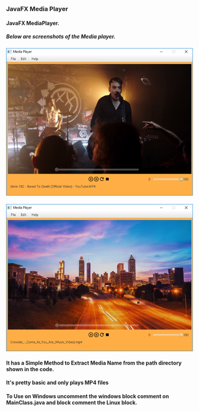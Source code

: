 ### **JavaFX Media Player**

#### JavaFX MediaPlayer.

##### Below are screenshots of the Media player.


#### ![A Screenshot of the Media Player Home](https://github.com/ItsCosmas/JavaFX-simple-MediaPlayer/blob/master/src/com/cozytheDEV/Screenshots/homeScreenshot.PNG) <br />
#### ![A Screenshot of the Media Player Home](https://github.com/ItsCosmas/JavaFX-simple-MediaPlayer/blob/master/src/com/cozytheDEV/Screenshots/homescreen.PNG) <br />

#### It has a Simple Method to Extract Media Name from the path directory shown in the code.
#### It's pretty basic and only plays MP4 files

#### To Use on Windows uncomment the windows block comment on MainClass.java and block comment the Linux block.
